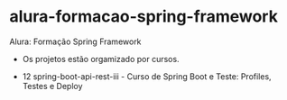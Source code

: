 # alura-formacao-spring-framework
Alura: Formação Spring Framework

- Os projetos estão orgamizado por cursos.

- 12 spring-boot-api-rest-iii - Curso de Spring Boot e Teste: Profiles, Testes e Deploy

